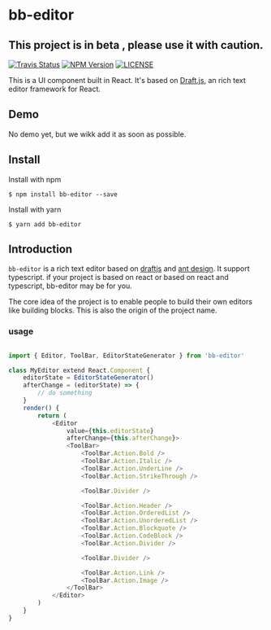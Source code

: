 # bb-editor
## This project is in beta , please use it with caution.

[![Travis Status](https://img.shields.io/travis/Wangbaogang/bb-editor.svg)](https://travis-ci.org/Wangbaogang/bb-editor)
[![NPM Version](https://img.shields.io/npm/v/bb-editor.svg)](https://github.com/Wangbaogang/bb-editor)
[![LICENSE](https://img.shields.io/npm/l/bb-editor.svg)](https://github.com/Wangbaogang/bb-editor/blob/master/LICENSE)

This is a UI component built in React. 
It's based on [Draft.js](https://draftjs.org/), an rich text editor framework for React.

## Demo

No demo yet, but we wikk add it as soon as possible.

## Install
Install with npm

    $ npm install bb-editor --save

Install with yarn

    $ yarn add bb-editor

## Introduction

`bb-editor` is a rich text editor based on [draftjs](https://draftjs.org/) and [ant design](https://ant.design).
It support typescript.
if your project is based on react or based on react and typescript, bb-editor may be for you.

The core idea of the project is to enable people to build their own editors like building blocks.
This is also the origin of the project name.

### usage

```javascript

import { Editor, ToolBar, EditorStateGenerator } from 'bb-editor'

class MyEditor extend React.Component {
    editorState = EditorStateGenerator()
    afterChange = (editorState) => {
        // do something
    }
    render() {
        return (
            <Editor
                value={this.editorState}
                afterChange={this.afterChange}>
                <ToolBar>
                    <ToolBar.Action.Bold />
                    <ToolBar.Action.Italic />
                    <ToolBar.Action.UnderLine />
                    <ToolBar.Action.StrikeThrough />

                    <ToolBar.Divider />

                    <ToolBar.Action.Header />
                    <ToolBar.Action.OrderedList />
                    <ToolBar.Action.UnorderedList />
                    <ToolBar.Action.Blockquote />
                    <ToolBar.Action.CodeBlock />
                    <ToolBar.Action.Divider />

                    <ToolBar.Divider />

                    <ToolBar.Action.Link />
                    <ToolBar.Action.Image />
                </ToolBar>
            </Editor>
        )
    }
}
    
    
```